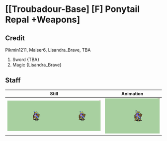 # [\[Troubadour-Base\] \[F\] Ponytail Repal +Weapons]

## Credit

Pikmin1211, Maiser6, Lisandra_Brave, TBA
1. Sword {TBA}
6. Magic {Lisandra_Brave}
	
## Staff

| Still | Animation |
| :---: | :-------: |
| ![Staff still](./Staff_000.png) | ![Staff animation](./Staff.gif) |
